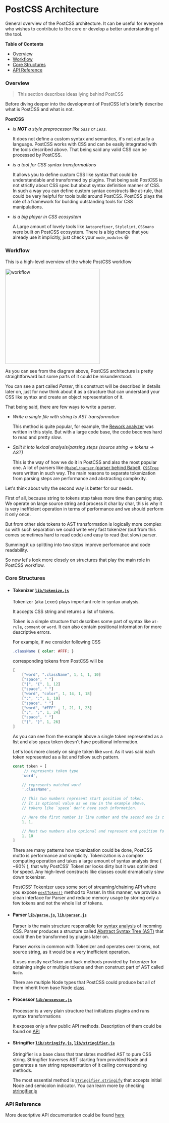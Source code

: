 # PostCSS Architecture

General overview of the PostCSS architecture.
It can be useful for everyone who wishes to contribute to the core or develop a better understanding of the tool.

**Table of Contents**
  * [Overview](#overview)
  * [Workflow](#workflow)
  * [Core Structures](#core-structures)
  * [API Reference](#api-reference)


### Overview

> This section describes ideas lying behind PostCSS

Before diving deeper into the development of PostCSS let's briefly describe what is PostCSS and what is not.

**PostCSS**

- *is **NOT** a style preprocessor like `Sass` or `Less`.*

    It does not define a custom syntax and semantics, it's not actually a language.
    PostCSS works with CSS and can be easily integrated with the tools described above. That being said any valid CSS can be processed by PostCSS.

- *is a tool for CSS syntax transformations*

    It allows you to define custom CSS like syntax that could be understandable and transformed by plugins. That being said PostCSS is not strictly about CSS spec but about syntax definition manner of CSS. In such a way you can define custom syntax constructs like at-rule, that could be very helpful for tools build around PostCSS. PostCSS plays the role of a framework for building outstanding tools for CSS manipulations.

- *is a big player in CSS ecosystem*

    A Large amount of lovely tools like `Autoprefixer`, `Stylelint`, `CSSnano` were built on PostCSS ecosystem. There is a big chance that you already use it implicitly, just check your `node_modules` :smiley:


### Workflow

This is a high-level overview of the whole PostCSS workflow

<img width="300" src="https://upload.wikimedia.org/wikipedia/commons/thumb/a/aa/PostCSS_scheme.svg/512px-PostCSS_scheme.svg.png" alt="workflow">

As you can see from the diagram above, PostCSS architecture is pretty straightforward but some parts of it could be misunderstood.

You can see a part called *Parser*, this construct will be described in details later on, just for now think about it as a structure that can understand your CSS like syntax and create an object representation of it.

That being said, there are few ways to write a parser.

 - *Write a single file with string to AST transformation*

    This method is quite popular, for example, the [Rework analyzer](https://github.com/reworkcss/css/blob/master/lib/parse/index.js) was written in this style. But with a large code base, the code becomes hard to read and pretty slow.

 - *Split it into lexical analysis/parsing steps (source string → tokens → AST)*

    This is the way of how we do it in PostCSS and also the most popular one.
    A lot of parsers like [`@babel/parser` (parser behind Babel)](https://github.com/babel/babel/tree/master/packages/babel-parser), [`CSSTree`](https://github.com/csstree/csstree) were written in such way.
    The main reasons to separate tokenization from parsing steps are performance and abstracting complexity.

Let's think about why the second way is better for our needs.

First of all, because string to tokens step takes more time than parsing step. We operate on large source string and process it char by char, this is why it is very inefficient operation in terms of performance and we should perform it only once.

But from other side tokens to AST transformation is logically more complex so with such separation we could write very fast tokenizer (but from this comes sometimes hard to read code) and easy to read (but slow) parser.

Summing it up splitting into two steps improve performance and code readability.

So now let's look more closely on structures that play the main role in PostCSS workflow.


### Core Structures

 - #### Tokenizer [`lib/tokenize.js`](https://github.com/postcss/postcss/blob/main/lib/tokenize.js)

    Tokenizer (aka Lexer) plays important role in syntax analysis.

    It accepts CSS string and returns a list of tokens.

    Token is a simple structure that describes some part of syntax like `at-rule`, `comment` or `word`. It can also contain positional information for more descriptive errors.

    For example, if we consider following CSS

    ```css
    .className { color: #FFF; }
    ```

    corresponding tokens from PostCSS will be
    ```js
    [
        ["word", ".className", 1, 1, 1, 10]
        ["space", " "]
        ["{", "{", 1, 12]
        ["space", " "]
        ["word", "color", 1, 14, 1, 18]
        [":", ":", 1, 19]
        ["space", " "]
        ["word", "#FFF" , 1, 21, 1, 23]
        [";", ";", 1, 24]
        ["space", " "]
        ["}", "}", 1, 26]
    ]
    ```

    As you can see from the example above a single token represented as a list and also `space` token doesn't have positional information.

    Let's look more closely on single token like `word`. As it was said each token represented as a list and follow such pattern.

    ```js
    const token = [
         // represents token type
        'word',

        // represents matched word
        '.className',

        // This two numbers represent start position of token.
        // It is optional value as we saw in the example above,
        // tokens like `space` don't have such information.

        // Here the first number is line number and the second one is corresponding column.
        1, 1,

        // Next two numbers also optional and represent end position for multichar tokens like this one. Numbers follow same rule as was described above
        1, 10
    ]
    ```
   There are many patterns how tokenization could be done, PostCSS motto is performance and simplicity. Tokenization is a complex computing operation and takes a large amount of syntax analysis time ( ~90% ), that why PostCSS' Tokenizer looks dirty but it was optimized for speed. Any high-level constructs like classes could dramatically slow down tokenizer.

    PostCSS' Tokenizer uses some sort of streaming/chaining API where you expose [`nextToken()`](https://github.com/postcss/postcss/blob/main/lib/tokenize.js#L48-L308) method to Parser. In this manner, we provide a clean interface for Parser and reduce memory usage by storing only a few tokens and not the whole list of tokens.

- #### Parser [`lib/parse.js`](https://github.com/postcss/postcss/blob/main/lib/parse.js), [`lib/parser.js`](https://github.com/postcss/postcss/blob/main/lib/parser.js)

    Parser is the main structure responsible for [syntax analysis](https://en.wikipedia.org/wiki/Parsing) of incoming CSS. Parser produces a structure called [Abstract Syntax Tree (AST)](https://en.wikipedia.org/wiki/Abstract_syntax_tree) that could then be transformed by plugins later on.

    Parser works in common with Tokenizer and operates over tokens, not source string, as it would be a very inefficient operation.

    It uses mostly `nextToken` and `back` methods provided by Tokenizer for obtaining single or multiple tokens and then construct part of AST called `Node`.

    There are multiple Node types that PostCSS could produce but all of them inherit from base Node [class](https://github.com/postcss/postcss/blob/main/lib/node.js#L34).

- #### Processor [`lib/processor.js`](https://github.com/postcss/postcss/blob/main/lib/processor.js)

    Processor is a very plain structure that initializes plugins and runs syntax transformations

    It exposes only a few public API methods. Description of them could be found on [API](https://postcss.org/api/#processor)

- #### Stringifier [`lib/stringify.js`](https://github.com/postcss/postcss/blob/main/lib/stringify.js), [`lib/stringifier.js`](https://github.com/postcss/postcss/blob/main/lib/stringifier.js)

    Stringifier is a base class that translates modified AST to pure CSS string. Stringifier traverses AST starting from provided Node and generates a raw string representation of it calling corresponding methods.

    The most essential method is [`Stringifier.stringify`](https://github.com/postcss/postcss/blob/main/lib/stringifier.js#L25-L27)
    that accepts initial Node and semicolon indicator.
    You can learn more by checking [stringifier.js](https://github.com/postcss/postcss/blob/main/lib/stringifier.js)


### API Reference

More descriptive API documentation could be found [here](https://postcss.org/api/)
